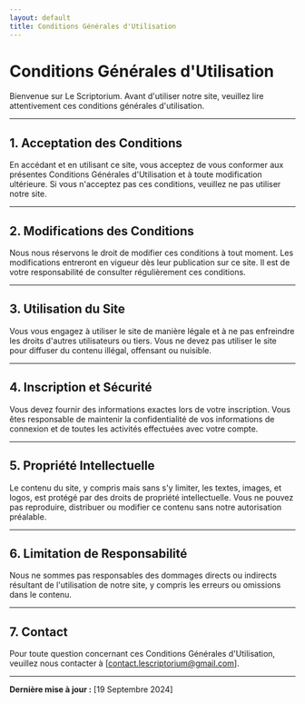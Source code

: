 ```yaml
---
layout: default
title: Conditions Générales d'Utilisation
---
```


# Conditions Générales d'Utilisation

Bienvenue sur Le Scriptorium. Avant d'utiliser notre site, veuillez lire attentivement ces conditions générales d'utilisation.

---

## 1. Acceptation des Conditions

En accédant et en utilisant ce site, vous acceptez de vous conformer aux présentes Conditions Générales d'Utilisation et à toute modification ultérieure. Si vous n'acceptez pas ces conditions, veuillez ne pas utiliser notre site.

---

## 2. Modifications des Conditions

Nous nous réservons le droit de modifier ces conditions à tout moment. Les modifications entreront en vigueur dès leur publication sur ce site. Il est de votre responsabilité de consulter régulièrement ces conditions.

---

## 3. Utilisation du Site

Vous vous engagez à utiliser le site de manière légale et à ne pas enfreindre les droits d'autres utilisateurs ou tiers. Vous ne devez pas utiliser le site pour diffuser du contenu illégal, offensant ou nuisible.

---

## 4. Inscription et Sécurité

Vous devez fournir des informations exactes lors de votre inscription. Vous êtes responsable de maintenir la confidentialité de vos informations de connexion et de toutes les activités effectuées avec votre compte.

---

## 5. Propriété Intellectuelle

Le contenu du site, y compris mais sans s'y limiter, les textes, images, et logos, est protégé par des droits de propriété intellectuelle. Vous ne pouvez pas reproduire, distribuer ou modifier ce contenu sans notre autorisation préalable.

---

## 6. Limitation de Responsabilité

Nous ne sommes pas responsables des dommages directs ou indirects résultant de l'utilisation de notre site, y compris les erreurs ou omissions dans le contenu.

---

## 7. Contact

Pour toute question concernant ces Conditions Générales d'Utilisation, veuillez nous contacter à [contact.lescriptorium@gmail.com].

---

**Dernière mise à jour :** [19 Septembre 2024]
